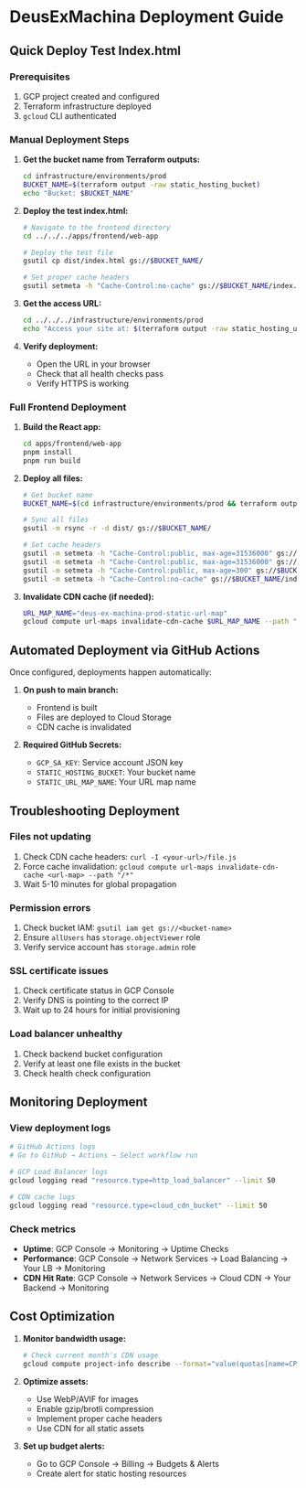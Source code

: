 # DeusExMachina Deployment Guide

## Quick Deploy Test Index.html

### Prerequisites
1. GCP project created and configured
2. Terraform infrastructure deployed
3. `gcloud` CLI authenticated

### Manual Deployment Steps

1. **Get the bucket name from Terraform outputs:**
   ```bash
   cd infrastructure/environments/prod
   BUCKET_NAME=$(terraform output -raw static_hosting_bucket)
   echo "Bucket: $BUCKET_NAME"
   ```

2. **Deploy the test index.html:**
   ```bash
   # Navigate to the frontend directory
   cd ../../../apps/frontend/web-app
   
   # Deploy the test file
   gsutil cp dist/index.html gs://$BUCKET_NAME/
   
   # Set proper cache headers
   gsutil setmeta -h "Cache-Control:no-cache" gs://$BUCKET_NAME/index.html
   ```

3. **Get the access URL:**
   ```bash
   cd ../../../infrastructure/environments/prod
   echo "Access your site at: $(terraform output -raw static_hosting_url)"
   ```

4. **Verify deployment:**
   - Open the URL in your browser
   - Check that all health checks pass
   - Verify HTTPS is working

### Full Frontend Deployment

1. **Build the React app:**
   ```bash
   cd apps/frontend/web-app
   pnpm install
   pnpm run build
   ```

2. **Deploy all files:**
   ```bash
   # Get bucket name
   BUCKET_NAME=$(cd infrastructure/environments/prod && terraform output -raw static_hosting_bucket)
   
   # Sync all files
   gsutil -m rsync -r -d dist/ gs://$BUCKET_NAME/
   
   # Set cache headers
   gsutil -m setmeta -h "Cache-Control:public, max-age=31536000" gs://$BUCKET_NAME/**/*.js
   gsutil -m setmeta -h "Cache-Control:public, max-age=31536000" gs://$BUCKET_NAME/**/*.css
   gsutil -m setmeta -h "Cache-Control:public, max-age=300" gs://$BUCKET_NAME/**/*.html
   gsutil -m setmeta -h "Cache-Control:no-cache" gs://$BUCKET_NAME/index.html
   ```

3. **Invalidate CDN cache (if needed):**
   ```bash
   URL_MAP_NAME="deus-ex-machina-prod-static-url-map"
   gcloud compute url-maps invalidate-cdn-cache $URL_MAP_NAME --path "/*"
   ```

## Automated Deployment via GitHub Actions

Once configured, deployments happen automatically:

1. **On push to main branch:**
   - Frontend is built
   - Files are deployed to Cloud Storage
   - CDN cache is invalidated

2. **Required GitHub Secrets:**
   - `GCP_SA_KEY`: Service account JSON key
   - `STATIC_HOSTING_BUCKET`: Your bucket name
   - `STATIC_URL_MAP_NAME`: Your URL map name

## Troubleshooting Deployment

### Files not updating
1. Check CDN cache headers: `curl -I <your-url>/file.js`
2. Force cache invalidation: `gcloud compute url-maps invalidate-cdn-cache <url-map> --path "/*"`
3. Wait 5-10 minutes for global propagation

### Permission errors
1. Check bucket IAM: `gsutil iam get gs://<bucket-name>`
2. Ensure `allUsers` has `storage.objectViewer` role
3. Verify service account has `storage.admin` role

### SSL certificate issues
1. Check certificate status in GCP Console
2. Verify DNS is pointing to the correct IP
3. Wait up to 24 hours for initial provisioning

### Load balancer unhealthy
1. Check backend bucket configuration
2. Verify at least one file exists in the bucket
3. Check health check configuration

## Monitoring Deployment

### View deployment logs
```bash
# GitHub Actions logs
# Go to GitHub → Actions → Select workflow run

# GCP Load Balancer logs
gcloud logging read "resource.type=http_load_balancer" --limit 50

# CDN cache logs
gcloud logging read "resource.type=cloud_cdn_bucket" --limit 50
```

### Check metrics
- **Uptime**: GCP Console → Monitoring → Uptime Checks
- **Performance**: GCP Console → Network Services → Load Balancing → Your LB → Monitoring
- **CDN Hit Rate**: GCP Console → Network Services → Cloud CDN → Your Backend → Monitoring

## Cost Optimization

1. **Monitor bandwidth usage:**
   ```bash
   # Check current month's CDN usage
   gcloud compute project-info describe --format="value(quotas[name=CPUS_ALL_REGIONS].usage)"
   ```

2. **Optimize assets:**
   - Use WebP/AVIF for images
   - Enable gzip/brotli compression
   - Implement proper cache headers
   - Use CDN for all static assets

3. **Set up budget alerts:**
   - Go to GCP Console → Billing → Budgets & Alerts
   - Create alert for static hosting resources